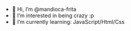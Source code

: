 - 👋 Hi, I’m @mandioca-frita
- 👀 I’m interested in being crazy :p
- 🌱 I’m currently learning: JavaScript/Html/Css

<!---
mandioca-frita/mandioca-frita is a ✨ special ✨ repository because its `README.md` (this file) appears on your GitHub profile.
You can click the Preview link to take a look at your changes.
--->
